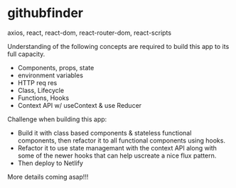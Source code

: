 # githubfinder
axios, react, react-dom, react-router-dom, react-scripts

Understanding of the following concepts are required to build this app to its full capacity.
 - Components, props, state
 - environment variables
 - HTTP req res
 - Class, Lifecycle
 - Functions, Hooks
 - Context API w/ useContext & use Reducer

Challenge when building this app: 
 - Build it with class based components & stateless functional components, then refactor it to all functional components using hooks.
 - Refactor it to use state managemant with the context API along with some of the newer hooks that can help uscreate a nice flux pattern.
 - Then deploy to Netlify

More details coming asap!!!
